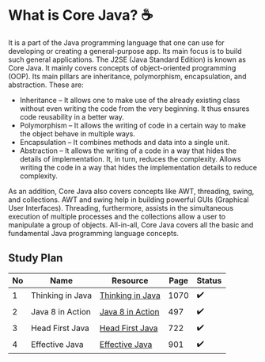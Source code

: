 # What is Core Java? ☕ 
It is a part of the Java programming language that one can use for developing or creating a general-purpose app. 
Its main focus is to build such general applications. The J2SE (Java Standard Edition) is known as Core Java. 
It mainly covers concepts of object-oriented programming (OOP). Its main pillars are inheritance, polymorphism, encapsulation, and abstraction. 
These are:

 - Inheritance – It allows one to make use of the already existing class without even writing the code from the very beginning. It thus ensures code reusability in a better way.
 - Polymorphism – It allows the writing of code in a certain way to make the object behave in multiple ways.
 - Encapsulation – It combines methods and data into a single unit.
 - Abstraction – It allows the writing of a code in a way that hides the details of implementation. It, in turn, reduces the complexity. Allows writing the code in a way that hides the 
 implementation details to reduce complexity.
 
As an addition, Core Java also covers concepts like AWT, threading, swing, and collections. AWT and swing help in building powerful GUIs (Graphical User Interfaces). 
Threading, furthermore, assists in the simultaneous execution of multiple processes and the collections allow a user to manipulate a group of objects. All-in-all, 
Core Java covers all the basic and fundamental Java programming language concepts.

## Study Plan 

|No|Name|Resource|Page|Status|
|---|---|---|---|---|
|1|Thinking in Java|[Thinking in Java](https://github.com/abbos0123/Java/tree/main/Java-Core/Thinking-in-Java)|1070|✔️|
|2|Java 8 in Action|[Java 8 in Action](https://github.com/abbos0123/Java/tree/main/Java-Core/Java-8-in-Action)|497|✔️|
|3|Head First Java|[Head First Java](https://github.com/abbos0123/Java/tree/main/Java-Core/Head-First-Java)|722|✔️|
|4|Effective Java|[Effective Java](https://github.com/abbos0123/Java/tree/main/Java-Core/Effective-Java)|901|✔️|
